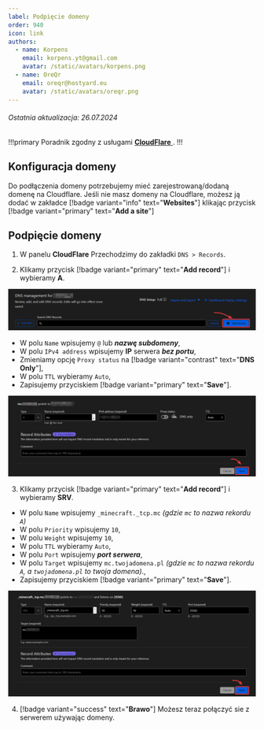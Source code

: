 ```yaml
---
label: Podpięcie domeny
order: 940
icon: link
authors:
  - name: Korpens
    email: korpens.yt@gmail.com
    avatar: /static/avatars/korpens.png
  - name: OreQr
    email: oreqr@hostyard.eu
    avatar: /static/avatars/oreqr.png
---
```

###### Ostatnia aktualizacja: 26.07.2024
!!!primary
Poradnik zgodny z usługami <a href="https://dash.cloudflare.com/" target="_blank">**CloudFlare**
</a>.
!!!

## Konfiguracja domeny

Do podłączenia domeny potrzebujemy mieć zarejestrowaną/dodaną domenę na Cloudflare. Jeśli nie masz domeny na Cloudflare, możesz ją dodać w zakładce [!badge variant="info" text="**Websites**"] klikając przycisk [!badge variant="primary" text="**Add a site**"]

## Podpięcie domeny

1. W panelu **CloudFlare** Przechodzimy do zakładki `DNS > Records`.

2. Klikamy przycisk [!badge variant="primary" text="**Add record**"] i wybieramy **A**.


![](/static/fivem/cld1.png)


* W polu `Name` wpisujemy `@` lub ***nazwę subdomeny***,<br>
* W polu `IPv4 address` wpisujemy **IP** serwera ***bez portu***,<br>
* Zmieniamy opcję `Proxy status` na [!badge variant="contrast" text="**DNS Only**"],
* W polu `TTL` wybieramy `Auto`,<br>
* Zapisujemy przyciskiem [!badge variant="primary" text="**Save**"].


![](/static/minecraft/cld2.png)


3. Klikamy przycisk [!badge variant="primary" text="**Add record**"] i wybieramy **SRV**.
* W polu `Name` wpisujemy `_minecraft._tcp.mc` *(gdzie `mc` to nazwa rekordu `A`)*<br>
* W polu `Priority` wpisujemy `10`,<br>
* W polu `Weight` wpisujemy `10`,<br>
* W polu `TTL` wybieramy `Auto`,<br>
* W polu `Port` wpisujemy ***port serwera***,<br>
* W polu `Target` wpisujemy `mc.twojadomena.pl` *(gdzie `mc` to nazwa rekordu `A`, a `twojadomena.pl` to twoja domena)*.,<br>
* Zapisujemy przyciskiem [!badge variant="primary" text="**Save**"].


![](/static/minecraft/cld3.png)


4. [!badge variant="success" text="**Brawo**"] Możesz teraz połączyć sie z serwerem używając domeny.